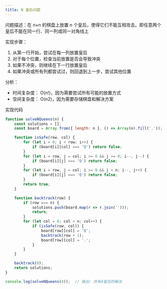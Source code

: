 ```yaml
---
title: N 皇后问题
---
```

问题描述：在 n×n 的棋盘上放置 n 个皇后，使得它们不能互相攻击。即任意两个皇后不能在同一行、同一列或同一对角线上

实现步骤：

1. 从第一行开始，尝试在每一列放置皇后
2. 对于每个位置，检查当前放置是否会导致冲突
3. 如果不冲突，则继续在下一行放置皇后
4. 如果冲突或所有列都尝试过，则回退到上一步，尝试其他位置

分析：

- 时间复杂度： O(n!)，因为需要尝试所有可能的放置方式
- 空间复杂度： O(n2)，因为需要存储棋盘和解决方案

实现代码

```js
function solveNQueens(n) {
    const solutions = [];
    const board = Array.from({ length: n }, () => Array(n).fill('.'));

    function isSafe(row, col) {
        for (let i = 0; i < row; i++) {
            if (board[i][col] === 'Q') return false;
        }
        for (let i = row, j = col; i >= 0 && j >= 0; i--, j--) {
            if (board[i][j] === 'Q') return false;
        }
        for (let i = row, j = col; i >= 0 && j < n; i--, j++) {
            if (board[i][j] === 'Q') return false;
        }
        return true;
    }

    function backtrack(row) {
        if (row === n) {
            solutions.push(board.map(r => r.join('')));
            return;
        }
        for (let col = 0; col < n; col++) {
            if (isSafe(row, col)) {
                board[row][col] = 'Q';
                backtrack(row + 1);
                board[row][col] = '.';
            }
        }
    }

    backtrack(0);
    return solutions;
}

console.log(solveNQueens(4));  // 输出: 所有4皇后的解法
```
